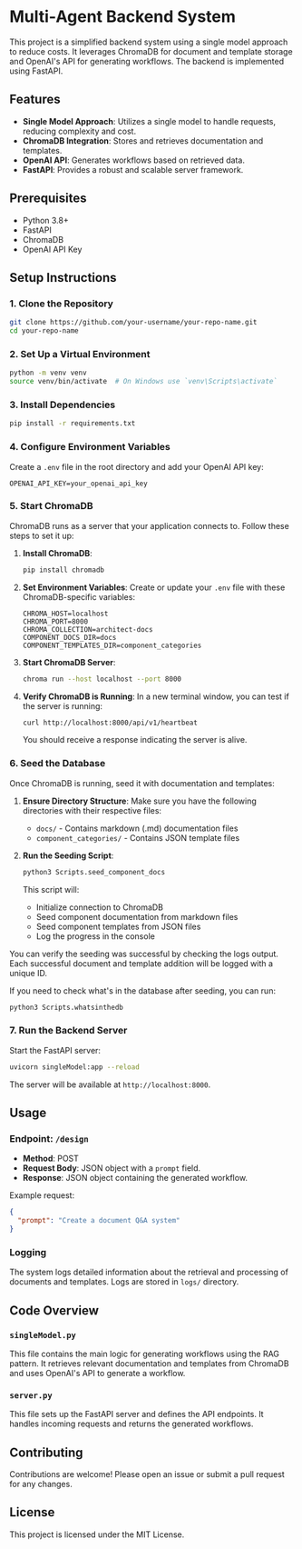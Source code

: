 # Multi-Agent Backend System

This project is a simplified backend system using a single model approach to reduce costs. It leverages ChromaDB for document and template storage and OpenAI's API for generating workflows. The backend is implemented using FastAPI.

## Features

- **Single Model Approach**: Utilizes a single model to handle requests, reducing complexity and cost.
- **ChromaDB Integration**: Stores and retrieves documentation and templates.
- **OpenAI API**: Generates workflows based on retrieved data.
- **FastAPI**: Provides a robust and scalable server framework.

## Prerequisites

- Python 3.8+
- FastAPI
- ChromaDB
- OpenAI API Key

## Setup Instructions

### 1. Clone the Repository

```bash
git clone https://github.com/your-username/your-repo-name.git
cd your-repo-name
```

### 2. Set Up a Virtual Environment

```bash
python -m venv venv
source venv/bin/activate  # On Windows use `venv\Scripts\activate`
```

### 3. Install Dependencies

```bash
pip install -r requirements.txt
```

### 4. Configure Environment Variables

Create a `.env` file in the root directory and add your OpenAI API key:

```plaintext
OPENAI_API_KEY=your_openai_api_key
```

### 5. Start ChromaDB

ChromaDB runs as a server that your application connects to. Follow these steps to set it up:

1. **Install ChromaDB**:
   ```bash
   pip install chromadb
   ```

2. **Set Environment Variables**:
   Create or update your `.env` file with these ChromaDB-specific variables:
   ```plaintext
   CHROMA_HOST=localhost
   CHROMA_PORT=8000
   CHROMA_COLLECTION=architect-docs
   COMPONENT_DOCS_DIR=docs
   COMPONENT_TEMPLATES_DIR=component_categories
   ```

3. **Start ChromaDB Server**:
   ```bash
   chroma run --host localhost --port 8000
   ```

4. **Verify ChromaDB is Running**:
   In a new terminal window, you can test if the server is running:
   ```bash
   curl http://localhost:8000/api/v1/heartbeat
   ```
   You should receive a response indicating the server is alive.

### 6. Seed the Database

Once ChromaDB is running, seed it with documentation and templates:

1. **Ensure Directory Structure**:
   Make sure you have the following directories with their respective files:
   - `docs/` - Contains markdown (.md) documentation files
   - `component_categories/` - Contains JSON template files

2. **Run the Seeding Script**:
   ```bash
   python3 Scripts.seed_component_docs
   ```
   This script will:
   - Initialize connection to ChromaDB
   - Seed component documentation from markdown files
   - Seed component templates from JSON files
   - Log the progress in the console

You can verify the seeding was successful by checking the logs output. Each successful document and template addition will be logged with a unique ID.

If you need to check what's in the database after seeding, you can run:
```bash
python3 Scripts.whatsinthedb
```

### 7. Run the Backend Server

Start the FastAPI server:

```bash
uvicorn singleModel:app --reload
```

The server will be available at `http://localhost:8000`.

## Usage

### Endpoint: `/design`

- **Method**: POST
- **Request Body**: JSON object with a `prompt` field.
- **Response**: JSON object containing the generated workflow.

Example request:

```json
{
  "prompt": "Create a document Q&A system"
}
```

### Logging

The system logs detailed information about the retrieval and processing of documents and templates. Logs are stored in `logs/` directory.

## Code Overview

### `singleModel.py`

This file contains the main logic for generating workflows using the RAG pattern. It retrieves relevant documentation and templates from ChromaDB and uses OpenAI's API to generate a workflow.

### `server.py`

This file sets up the FastAPI server and defines the API endpoints. It handles incoming requests and returns the generated workflows.

## Contributing

Contributions are welcome! Please open an issue or submit a pull request for any changes.

## License

This project is licensed under the MIT License.